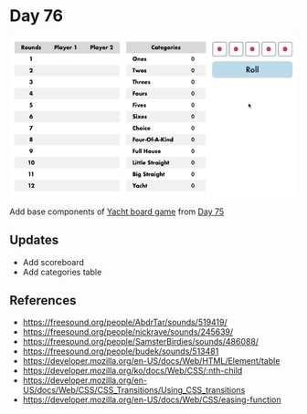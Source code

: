 # Day 76

![Preview image](sample.gif)

Add base components of [Yacht board game](https://en.wikipedia.org/wiki/Yacht_%28dice_game%29) from [Day 75](../075)

## Updates

* Add scoreboard
* Add categories table


## References

* https://freesound.org/people/AbdrTar/sounds/519419/
* https://freesound.org/people/nickrave/sounds/245639/
* https://freesound.org/people/SamsterBirdies/sounds/486088/
* https://freesound.org/people/budek/sounds/513481
* https://developer.mozilla.org/en-US/docs/Web/HTML/Element/table
* https://developer.mozilla.org/ko/docs/Web/CSS/:nth-child
* https://developer.mozilla.org/en-US/docs/Web/CSS/CSS_Transitions/Using_CSS_transitions
* https://developer.mozilla.org/en-US/docs/Web/CSS/easing-function

